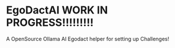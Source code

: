 # EgoDactAI WORK IN PROGRESS!!!!!!!!!
 
A OpenSource Ollama AI Egodact helper for setting up Challenges!